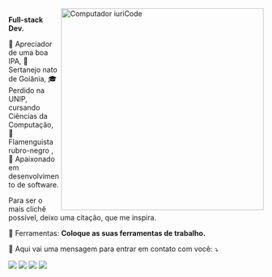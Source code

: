 <img src="https://raw.githubusercontent.com/MicaelliMedeiros/micaellimedeiros/master/image/computer-illustration.png" min-width="400px" max-width="400px" width="400px" align="right" alt="Computador iuriCode">

<p align="left"> 
  <strong>Full-stack Dev. </strong>
</p>
<p align="left"> 
  🍺 Apreciador de uma boa IPA, 
  🤠 Sertanejo nato de Goiânia, 
  🎓 Perdido na UNIP, cursando Ciências da Computação,
  💜 Flamenguista rubro-negro ,
  🚀 Apaixonado em desenvolvimento de software.
</p>

<p align="left">
  Para ser o mais clichê possível, deixo uma citação, que me inspira.
</p>

<p align="left">
  💼 Ferramentas: <strong>Coloque as suas ferramentas de trabalho.</strong>
</p>

<p align="left">
  💌 Aqui vai uma mensagem para entrar em contato com você: ⤵️
</p>

<p align="left">

  <a href="https://www.linkedin.com/in/leo-marinho-7871b51a3/" alt="Linkedin">
  <img src="https://img.shields.io/badge/-Linkedin-0e76a8?style=flat-square&logo=Linkedin&logoColor=white&link=https://www.linkedin.com/in/leo-marinho-7871b51a3/"/></a>

  <a href="https://api.whatsapp.com/send?phone=556282740575&text=Leia%20esta%20mensagem%20antes%20de%20me%20enviar%20algo,%20espere%203%20segundos%20...%20pronto,%20agora%20j%C3%A1%20pode%20enviar." alt="WhatsApp">
  <img src="https://img.shields.io/badge/-WhatsApp-25d366?style=flat-square&labelColor=25d366&logo=whatsapp&logoColor=white&link=https://api.whatsapp.com/send?phone=556282740575&text=Leia%20esta%20mensagem%20antes%20de%20me%20enviar%20algo,%20espere%203%20segundos%20...%20pronto,%20agora%20j%C3%A1%20pode%20enviar."/></a> 

  <a href="https://www.facebook.com/leonaardo.fmarinho/" alt="Facebook">
  <img src="https://img.shields.io/badge/-Facebook-3b5998?style=flat-square&labelColor=3b5998&logo=facebook&logoColor=white&link=https://www.facebook.com/leonaardo.fmarinho/"/></a>

  <a href="https://www.instagram.com/isleomarinho/" alt="Instagram">
  <img src="https://img.shields.io/badge/-Instagram-DF0174?style=flat-square&labelColor=DF0174&logo=instagram&logoColor=white&link=https://www.instagram.com/isleomarinho/"/></a> 
</p>  
